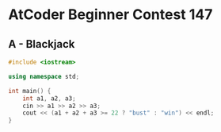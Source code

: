 # AtCoder Beginner Contest 147
## A - Blackjack
```cpp
#include <iostream>

using namespace std;

int main() {
    int a1, a2, a3;
    cin >> a1 >> a2 >> a3;
    cout << (a1 + a2 + a3 >= 22 ? "bust" : "win") << endl;
}
```
